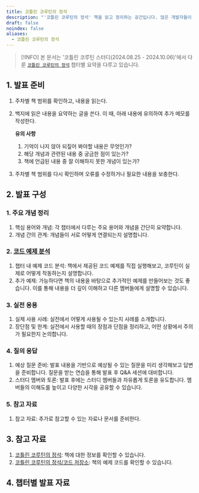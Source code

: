 ```yaml
---
title: 코틀린 코루틴의 정석
description: "'코틀린 코루틴의 정석' 책을 읽고 정리하는 공간입니다. 많은 개발자들이 어렵게 느끼는 비동기 프로그래밍을 다양한 시각적 자료와 설명을 통해 누구나 쉽게 이해할 수 있도록 쓰인 책입니다. 안드로이드, 스프링 등 코틀린을 사용하는 개발자들 중 코루틴을 사용한 비동기 프로그래밍을 기초부터 심화까지 제대로 배워보고 싶은 독자들에게 추천합니다."
draft: false
noindex: false
aliases:
  - 코틀린 코루틴의 정석
---
```


> [!INFO] 
> 본 문서는 '코틀린 코루틴 스터디(2024.08.25 - 2024.10.06)'에서 다룬
> [`코틀린 코루틴의 정석`][book] 챕터별 요약을 다루고 있습니다.

## 1. 발표 준비

1. 주차별 책 범위를 확인하고, 내용을 읽는다.
2. 백지에 읽은 내용을 요약하는 글을 쓴다. 이 때, 아래 내용에 유의하여 추가 메모를 작성한다.

	**유의 사항**
	1. 기억이 나지 않아 되짚어 봐야할 내용은 무엇인가?
	2. 해당 개념과 관련된 내용 중 궁금한 점이 있는가?
	3. 책에 언급된 내용 중 잘 이해하지 못한 개념이 있는가?
3. 주차별 책 범위를 다시 확인하며 오류를 수정하거나 필요한 내용을 보충한다.

## 2. 발표 구성

### 1. 주요 개념 정리  
   1. 핵심 용어와 개념: 각 챕터에서 다루는 주요 용어와 개념을 간단히 요약합니다. 
   2. 개념 간의 관계: 개념들이 서로 어떻게 연결되는지 설명합니다.
### 2. [코드 예제 분석][repository]
   1. 챕터 내 예제 코드 분석: 책에서 제공된 코드 예제를 직접 실행해보고, 코루틴이 실제로 어떻게 작동하는지 설명합니다. 
   2. 추가 예제: 가능하다면 책의 내용을 바탕으로 추가적인 예제를 만들어보는 것도 좋습니다. 이를 통해 내용을 더 깊이 이해하고 다른 멤버들에게 설명할 수 있습니다.
### 3. 실전 응용
   1. 실제 사용 사례: 실전에서 어떻게 사용될 수 있는지 사례를 소개합니다. 
   2. 장단점 및 한계: 실전에서 사용할 때의 장점과 단점을 정리하고, 어떤 상황에서 주의가 필요한지 논의합니다.
### 4. 질의 응답
   1. 예상 질문 준비: 발표 내용을 기반으로 예상될 수 있는 질문을 미리 생각해보고 답변을 준비합니다. 질문을 받는 연습을 통해 발표 후 Q&A 세션에 대비합니다. 
   2. 스터디 멤버와 토론: 발표 후에는 스터디 멤버들과 자유롭게 토론을 유도합니다. 멤버들의 이해도를 높이고 다양한 시각을 공유할 수 있습니다.
### 5. 참고 자료
   1. 참고 자료: 추가로 참고할 수 있는 자료나 문서를 준비한다.

## 3. 참고 자료

   1. [코틀린 코루틴의 정석][book]: 책에 대한 정보를 확인할 수 있습니다.
   2. [코틀린 코루틴의 정석/코드 저장소][repository]: 책의 예제 코드를 확인할 수 있습니다.


## 4. 챕터별 발표 자료


[book]: http://www.acornpub.co.kr/book/kotlin-coroutines
[repository]: https://github.com/AcornPublishing/kotlin-coroutines
